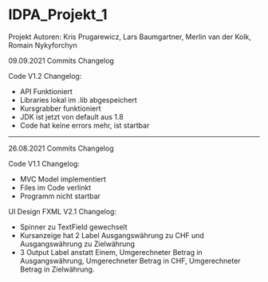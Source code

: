 # IDPA_Projekt_1
Projekt Autoren: Kris Prugarewicz, Lars Baumgartner, Merlin van der Kolk, Romain Nykyforchyn

09.09.2021 Commits Changelog

Code V1.2
Changelog:
- API Funktioniert
- Libraries lokal im .lib abgespeichert
- Kursgrabber funktioniert
- JDK ist jetzt von default aus 1.8
- Code hat keine errors mehr, ist startbar


******************************************************************************************************************************************


26.08.2021 Commits Changelog

Code V1.1
Changelog:
- MVC Model implementiert
- Files im Code verlinkt
- Programm nicht startbar

UI Design FXML V2.1
Changelog:
- Spinner zu TextField gewechselt
- Kursanzeige hat 2 Label Ausgangswährung zu CHF und Ausgangswährung zu Zielwährung
- 3 Output Label anstatt Einem, Umgerechneter Betrag in Ausgangswährung, Umgerechneter Betrag in CHF, Umgerechneter Betrag in Zielwährung.
